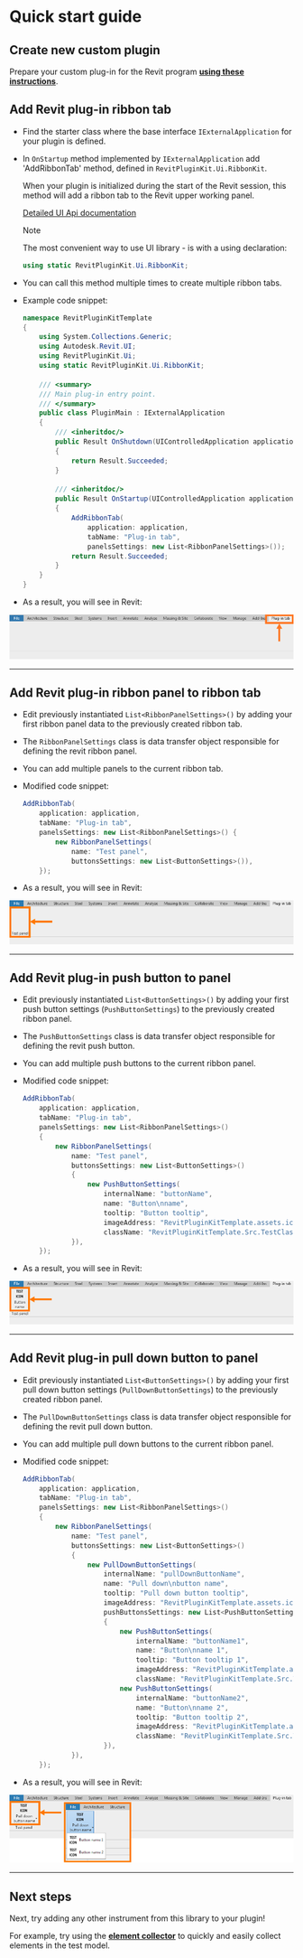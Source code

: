 
# Quick start guide

## Create new custom plugin

Prepare your custom plug-in for the Revit program **[using these instructions](https://izchomatik.github.io/RevitPluginKit/articles/newPluginBasics.html)**.

## Add Revit plug-in ribbon tab

* Find the starter class where the base interface `IExternalApplication` for your plugin is defined.

* In `OnStartup` method implemented by `IExternalApplication` add 'AddRibbonTab' method, defined in `RevitPluginKit.Ui.RibbonKit`.

	When your plugin is initialized during the start of the Revit session, this method will add a ribbon tab to the Revit upper working panel.

    [Detailed UI Api documentation](https://izchomatik.github.io/RevitPluginKit/api/RevitPluginKit.Ui.html)

    > [!NOTE]
    >
    > The most convenient way to use UI library - is with a using declaration:
    >
    > ```csharp
    > using static RevitPluginKit.Ui.RibbonKit;
    > ```

* You can call this method multiple times to create multiple ribbon tabs.

* Example code snippet:

    ```csharp
    namespace RevitPluginKitTemplate
    {
        using System.Collections.Generic;
        using Autodesk.Revit.UI;
        using RevitPluginKit.Ui;
        using static RevitPluginKit.Ui.RibbonKit;

        /// <summary>
        /// Main plug-in entry point.
        /// </summary>
        public class PluginMain : IExternalApplication
        {
            /// <inheritdoc/>
            public Result OnShutdown(UIControlledApplication application)
            {
                return Result.Succeeded;
            }

            /// <inheritdoc/>
            public Result OnStartup(UIControlledApplication application)
            {
                AddRibbonTab(
                    application: application,
                    tabName: "Plug-in tab",
                    panelsSettings: new List<RibbonPanelSettings>());
                return Result.Succeeded;
            }
        }
    }
    ```

* As a result, you will see in Revit:

![](../../docs/images/addRibbonTab.PNG)

***

## Add Revit plug-in ribbon panel to ribbon tab

* Edit previously instantiated `List<RibbonPanelSettings>()` by adding your first ribbon panel data to the previously created ribbon tab.

* The `RibbonPanelSettings` class is data transfer object responsible for defining the revit ribbon panel.

* You can add multiple panels to the current ribbon tab.

* Modified code snippet:

    ```csharp
    AddRibbonTab(
        application: application,
        tabName: "Plug-in tab",
        panelsSettings: new List<RibbonPanelSettings>() {
            new RibbonPanelSettings(
                name: "Test panel",
                buttonsSettings: new List<ButtonSettings>()),
        });
    ```

* As a result, you will see in Revit:

![](../../docs/images/addRibbonPanel.PNG)

***

## Add Revit plug-in push button to panel

* Edit previously instantiated `List<ButtonSettings>()` by adding your first push button settings (`PushButtonSettings`) to the previously created ribbon panel.

* The `PushButtonSettings` class is data transfer object responsible for defining the revit push button.

* You can add multiple push buttons to the current ribbon panel.

* Modified code snippet:

    ```csharp
    AddRibbonTab(
        application: application,
        tabName: "Plug-in tab",
        panelsSettings: new List<RibbonPanelSettings>()
        {
            new RibbonPanelSettings(
                name: "Test panel",
                buttonsSettings: new List<ButtonSettings>()
                {
                    new PushButtonSettings(
                        internalName: "buttonName",
                        name: "Button\nname",
                        tooltip: "Button tooltip",
                        imageAddress: "RevitPluginKitTemplate.assets.icons.TestIcon.png",
                        className: "RevitPluginKitTemplate.Src.TestClass"),
                }),
        });
    ```

* As a result, you will see in Revit:

![](../../docs/images/addPushButton.PNG)

***

## Add Revit plug-in pull down button to panel

* Edit previously instantiated `List<ButtonSettings>()` by adding your first pull down button settings (`PullDownButtonSettings`) to the previously created ribbon panel.

* The `PullDownButtonSettings` class is data transfer object responsible for defining the revit pull down button.

* You can add multiple pull down buttons to the current ribbon panel.

* Modified code snippet:

    ```csharp
    AddRibbonTab(
        application: application,
        tabName: "Plug-in tab",
        panelsSettings: new List<RibbonPanelSettings>()
        {
            new RibbonPanelSettings(
                name: "Test panel",
                buttonsSettings: new List<ButtonSettings>()
                {
                    new PullDownButtonSettings(
                        internalName: "pullDownButtonName",
                        name: "Pull down\nbutton name",
                        tooltip: "Pull down button tooltip",
                        imageAddress: "RevitPluginKitTemplate.assets.icons.TestIcon.png",
                        pushButtonsSettings: new List<PushButtonSettings>()
                        {
                            new PushButtonSettings(
                                internalName: "buttonName1",
                                name: "Button\nname 1",
                                tooltip: "Button tooltip 1",
                                imageAddress: "RevitPluginKitTemplate.assets.icons.TestIcon.png",
                                className: "RevitPluginKitTemplate.Src.TestClass"),
                            new PushButtonSettings(
                                internalName: "buttonName2",
                                name: "Button\nname 2",
                                tooltip: "Button tooltip 2",
                                imageAddress: "RevitPluginKitTemplate.assets.icons.TestIcon.png",
                                className: "RevitPluginKitTemplate.Src.TestClass"),
                        }),
                }),
        });
    ```

* As a result, you will see in Revit:

![](../../docs/images/addPullDownButton.PNG)

***

## Next steps

Next, try adding any other instrument from this library to your plugin!

For example, try using the **[element collector](https://izchomatik.github.io/RevitPluginKit/articles/collectors.html)** to quickly and easily collect elements in the test model.
